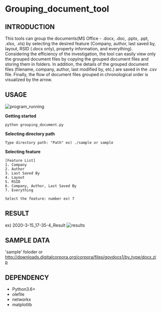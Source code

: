 # Grouping_document_tool

## INTRODUCTION
This tools can group the documents(MS Office - .docx, .doc, .pptx, .ppt, .xlsx, .xls) by selecting the desired feature (Company, author, last saved by, layout, RSID (.docx only), property information, and everything). Considering the efficiency of the investigation, the tool can easily view only the grouped document files by copying the grouped document files and storing them in folders. In addition, the details of the grouped document files (filename, company, author, last modified by, etc.) are saved in the .csv file. Finally, the flow of document files grouped in chronological order is visualized by the arrow.

## USAGE

![program_running](https://user-images.githubusercontent.com/17299107/76698221-b1834180-66e3-11ea-8595-ea5ba3bf2363.PNG)

**Getting started**

	python grouping_document.py
  
**Selecting directory path**

	Type directory path: "Path" ex) ./sample or sample
 
 **Selecting feature**
 
 	[Feature List]
	1. Company
	2. Author
	3. Last Saved By
	4. Layout
	5. RSID
	6. Company, Author, Last Saved By
	7. Everything
	
	Select the feature: number ex) 7
 
## RESULT
ex) 2020-3-15_17-35-4_Result
![results](https://user-images.githubusercontent.com/17299107/76698445-5acb3700-66e6-11ea-9203-5fb605cf21f5.png)
 
## SAMPLE DATA
'sample' foloder or http://downloads.digitalcorpora.org/corpora/files/govdocs1/by_type/docx.zip

## DEPENDENCY
- Python3.6+
- olefile
- networkx
- matplotlib
